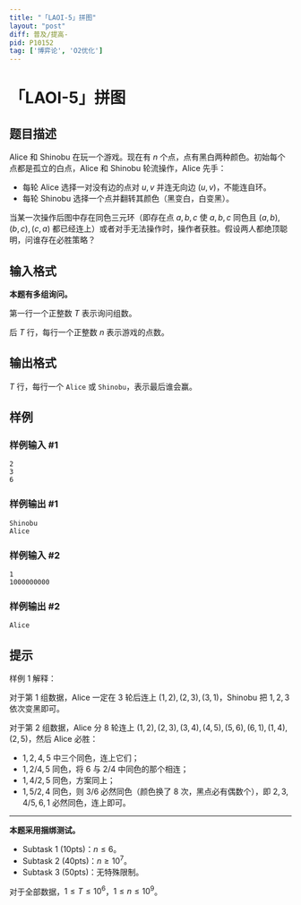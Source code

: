 ```yaml
---
title: "「LAOI-5」拼图"
layout: "post"
diff: 普及/提高-
pid: P10152
tag: ['博弈论', 'O2优化']
---
```

# 「LAOI-5」拼图
## 题目描述

Alice 和 Shinobu 在玩一个游戏。现在有 $n$ 个点，点有黑白两种颜色。初始每个点都是孤立的白点，Alice 和 Shinobu 轮流操作，Alice 先手：
- 每轮 Alice 选择一对没有边的点对 $u,v$ 并连无向边 $(u,v)$，不能连自环。
- 每轮 Shinobu 选择一个点并翻转其颜色（黑变白，白变黑）。

当某一次操作后图中存在同色三元环（即存在点 $a,b,c$ 使 $a,b,c$ 同色且 $(a,b),(b,c),(c,a)$ 都已经连上）或者对手无法操作时，操作者获胜。假设两人都绝顶聪明，问谁存在必胜策略？
## 输入格式

**本题有多组询问。**

第一行一个正整数 $T$ 表示询问组数。

后 $T$ 行，每行一个正整数 $n$ 表示游戏的点数。
## 输出格式

$T$ 行，每行一个 `Alice` 或 `Shinobu`，表示最后谁会赢。
## 样例

### 样例输入 #1
```
2
3
6
```
### 样例输出 #1
```
Shinobu
Alice
```
### 样例输入 #2
```
1
1000000000
```
### 样例输出 #2
```
Alice
```
## 提示

样例 $1$ 解释：

对于第 $1$ 组数据，Alice 一定在 $3$ 轮后连上 $(1,2),(2,3),(3,1)$，Shinobu 把 $1,2,3$ 依次变黑即可。

对于第 $2$ 组数据，Alice 分 $8$ 轮连上 $(1,2),(2,3),(3,4),(4,5),(5,6),(6,1),(1,4),(2,5)$，然后 Alice 必胜：

- $1,2,4,5$ 中三个同色，连上它们；
- $1,2/4,5$ 同色，将 $6$ 与 $2/4$ 中同色的那个相连；
- $1,4/2,5$ 同色，方案同上；
- $1,5/2,4$ 同色，则 $3/6$ 必然同色（颜色换了 $8$ 次，黑点必有偶数个），即 $2,3,4/5,6,1$ 必然同色，连上即可。

----------

**本题采用捆绑测试。**

- Subtask 1 (10pts)：$n\le 6$。
- Subtask 2 (40pts)：$n\ge 10^7$。
- Subtask 3 (50pts)：无特殊限制。

对于全部数据，$1\le T\le 10^6$，$1\le n\le 10^9$。
